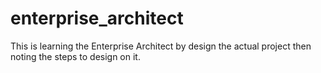 # enterprise_architect
This is learning the Enterprise Architect by design the actual project then noting the steps to design on it.
